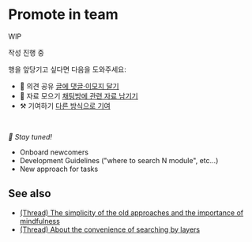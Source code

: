 # Promote in team

WIP

작성 진행 중

행을 앞당기고 싶다면 다음을 도와주세요:

* 📢 의견 공유 [글에 댓글·이모지 달기](https://github.com/feature-sliced/documentation/issues/182)
* 💬 자료 모으기 [채팅방에 관련 자료 남기기](https://t.me/feature_sliced)
* ⚒️ 기여하기 [다른 방식으로 기여](https://github.com/feature-sliced/documentation/blob/master/CONTRIBUTING.md)

<br />

*🍰 Stay tuned!*

* Onboard newcomers
* Development Guidelines ("where to search N module", etc...)
* New approach for tasks

## See also[​](#see-also "해당 헤딩으로 이동")

* [(Thread) The simplicity of the old approaches and the importance of mindfulness](https://t.me/feature_sliced/3360)
* [(Thread) About the convenience of searching by layers](https://t.me/feature_sliced/1918)
